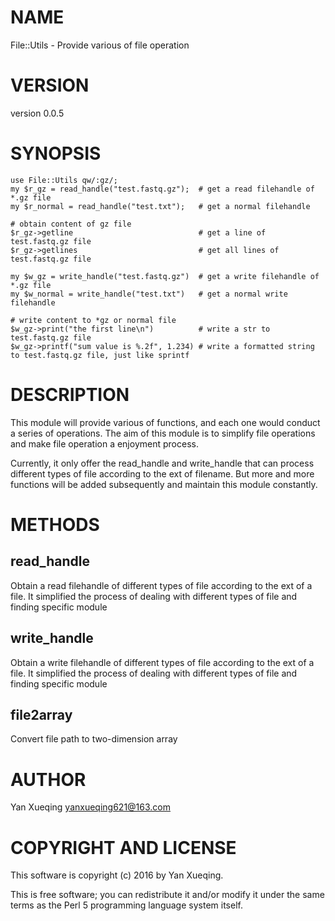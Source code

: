 # NAME

File::Utils - Provide various of file operation

# VERSION

version 0.0.5

# SYNOPSIS

    use File::Utils qw/:gz/;
    my $r_gz = read_handle("test.fastq.gz");  # get a read filehandle of *.gz file
    my $r_normal = read_handle("test.txt");   # get a normal filehandle

    # obtain content of gz file
    $r_gz->getline                            # get a line of test.fastq.gz file
    $r_gz->getlines                           # get all lines of test.fastq.gz file

    my $w_gz = write_handle("test.fastq.gz")  # get a write filehandle of *.gz file 
    my $w_normal = write_handle("test.txt")   # get a normal write filehandle

    # write content to *gz or normal file
    $w_gz->print("the first line\n")          # write a str to test.fastq.gz file
    $w_gz->printf("sum value is %.2f", 1.234) # write a formatted string to test.fastq.gz file, just like sprintf

# DESCRIPTION

This module will provide various of functions, and each one would conduct a series of operations.
The aim of this module is to simplify file operations and make file operation a enjoyment process.

Currently, it only offer the read\_handle and write\_handle that can process different types of file according
to the ext of filename. But more and more functions will be added subsequently and maintain this module constantly.

# METHODS

## read\_handle

Obtain a read filehandle of different types of file according to the ext of a file. It simplified the process of dealing
with different types of file and finding specific module

## write\_handle

Obtain a write filehandle of different types of file according to the ext of a file. It simplified the process of dealing
with different types of file and finding specific module

## file2array

Convert file path to two-dimension array

# AUTHOR

Yan Xueqing <yanxueqing621@163.com>

# COPYRIGHT AND LICENSE

This software is copyright (c) 2016 by Yan Xueqing.

This is free software; you can redistribute it and/or modify it under
the same terms as the Perl 5 programming language system itself.
